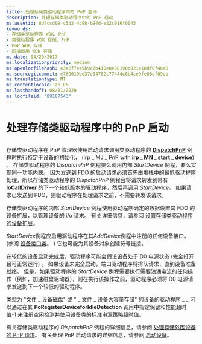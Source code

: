 ```yaml
---
title: 处理存储类驱动程序中的 PnP 启动
description: 处理存储类驱动程序中的 PnP 启动
ms.assetid: 8d4ccd09-c5d2-4c9b-b94d-e22c916f0043
keywords:
- 存储类驱动程序 WDK、PnP
- 类驱动程序 WDK 存储，PnP
- PnP WDK 存储
- 即插即用 WDK 存储
ms.date: 04/20/2017
ms.localizationpriority: medium
ms.openlocfilehash: e3a6f7e49b9c7b410e8e08190c021e18df0f46a8
ms.sourcegitcommit: e769619bd37e04762c77444e8b4ce9fe86ef09cb
ms.translationtype: MT
ms.contentlocale: zh-CN
ms.lasthandoff: 08/31/2020
ms.locfileid: "89187543"
---
```

# <a name="handling-pnp-start-in-a-storage-class-driver"></a>处理存储类驱动程序中的 PnP 启动


## <span id="ddk_handling_pnp_start_in_a_storage_class_driver_kg"></span><span id="DDK_HANDLING_PNP_START_IN_A_STORAGE_CLASS_DRIVER_KG"></span>


存储类驱动程序在 PnP 管理器使用启动请求调用类驱动程序的 [**DispatchPnP**](/windows-hardware/drivers/ddi/wdm/nc-wdm-driver_dispatch) 例程时执行特定于设备的初始化， (irp \_ MJ \_ PnP with [**irp \_ MN \_ start \_ device**](../kernel/irp-mn-start-device.md)) 。 存储类驱动程序的 *DispatchPnP* 例程要么调用内部 *StartDevice* 例程，要么实现同一功能内联。 因为发送到 FDO 的启动请求必须首先由堆栈中的最低驱动程序处理，所以存储类驱动程序的 *DispatchPnP* 例程会将请求转发到带有 [**IoCallDriver**](/windows-hardware/drivers/ddi/wdm/nf-wdm-iocalldriver) 的下一个较低版本的驱动程序，然后再调用 *StartDevice*。 如果请求已发送到 PDO，则驱动程序在处理请求之前，不需要转发该请求。

存储类驱动程序的内部 *StartDevice* 例程使用驱动程序确定的数据设置其 FDO 的设备扩展，以管理设备的 i/o 请求。 有关详细信息，请参阅 [设置存储类驱动程序的设备扩展](setting-up-a-storage-class-driver-s-device-extension.md)。

*StartDevice*例程应启用驱动程序在其*AddDevice*例程中注册的任何设备接口。  (参阅 [设备接口类](../install/overview-of-device-interface-classes.md)。 ) 它也可能为其设备对象创建符号链接。

在较低的设备启动完成后，驱动程序可能会假设设备处于 D0 电源状态 (完全打开且可正常运行) 。 如果设备未完全启动，端口驱动程序将排队请求，直到设备准备就绪。 但是，如果驱动程序的 *StartDevice* 例程需要执行需要浪涌电流的任何操作（例如，加速磁盘驱动器），则在执行该操作之前，驱动程序必须将 D0 电源请求发送到下一个较低的驱动程序。

类型为 "文件 \_ 设备磁盘" 或 " \_ 文件 \_ 设备大容量存储" 的设备的驱动程序 \_ \_ 可以通过在其 **PoRegisterDeviceforIdleDetection** 调用中指定保留和性能超时值-1 来注册空闲检测并使用设备类的标准电源策略超时值。

有关存储类驱动程序的 *DispatchPnP* 例程的详细信息，请参阅 [处理存储外围设备的 PnP 请求](handling-pnp-requests-to-storage-peripherals.md)。 有关处理 PnP 启动请求的详细信息，请参阅 [启动设备](../kernel/starting-a-device.md)。

 

